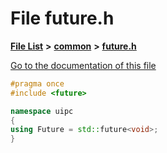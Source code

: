 

# File future.h

[**File List**](files.md) **>** [**common**](dir_fe04c8fb910be76d82cd33e795163b9b.md) **>** [**future.h**](future_8h.md)

[Go to the documentation of this file](future_8h.md)


```C++
#pragma once
#include <future>

namespace uipc
{
using Future = std::future<void>;
}
```


